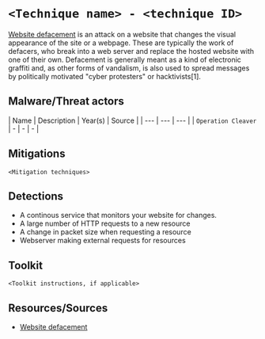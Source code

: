 # `<Technique name> - <technique ID>`

[Website defacement](https://en.wikipedia.org/wiki/Website_defacement) is an attack on a website that changes the visual appearance of the site or a webpage. These are typically the work of defacers, who break into a web server and replace the hosted website with one of their own. Defacement is generally meant as a kind of electronic graffiti and, as other forms of vandalism, is also used to spread messages by politically motivated "cyber protesters" or hacktivists[1].

## Malware/Threat actors

| Name | Description | Year(s) | Source |
| --- | --- | --- |
| `Operation Cleaver` | - | - | - |

## Mitigations

`<Mitigation techniques>`

## Detections

* A continous service that monitors your website for changes.
* A large number of HTTP requests to a new resource
* A change in packet size when requesting a resource
* Webserver making external requests for resources

## Toolkit

`<Toolkit instructions, if applicable>`

## Resources/Sources

* [Website defacement](https://en.wikipedia.org/wiki/Website_defacement)
